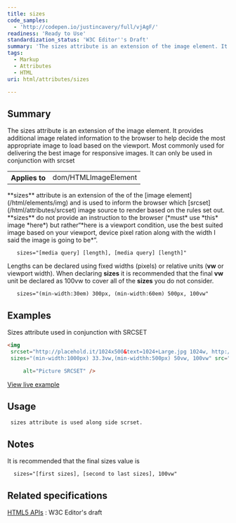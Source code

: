 ```yaml
---
title: sizes
code_samples:
  - 'http://codepen.io/justincavery/full/vjAgF/'
readiness: 'Ready to Use'
standardization_status: 'W3C Editor''s Draft'
summary: 'The sizes attribute is an extension of the image element. It provides additional image related information to the browser to help decide the most appropriate image to load based on the viewport. Most commonly used for delivering the best image for responsive images. It can only be used in conjunction with srcset'
tags:
  - Markup
  - Attributes
  - HTML
uri: html/attributes/sizes

---
```

## Summary

The sizes attribute is an extension of the image element. It provides additional image related information to the browser to help decide the most appropriate image to load based on the viewport. Most commonly used for delivering the best image for responsive images. It can only be used in conjunction with srcset

<table class="wikitable">
<tr>
<th>
Applies to

</th>
<td>
dom/HTMLImageElement

</td>
</tr>
</table>
**sizes** attribute is an extension of the of the [image element](/html/elements/img) and is used to inform the browser which [srcset](/html/attributes/srcset) image source to render based on the rules set out. **sizes** do not provide an instruction to the browser (*must* use *this* image *here*) but rather“*here is a viewport condition, use the best suited image based on your viewport, device pixel ration along with the width I said the image is going to be*”.

       sizes="[media query] [length], [media query] [length]"

Lengths can be declared using fixed widths (pixels) or relative units (**vw** or viewport width). When declaring **sizes** it is recommended that the final **vw** unit be declared as 100vw to cover all of the **sizes** you do not consider.

       sizes="(min-width:30em) 300px, (min-width:60em) 500px, 100vw"

## Examples

Sizes attribute used in conjunction with SRCSET

``` html
<img
 srcset="http://placehold.it/1024x500&text=1024+Large.jpg 1024w, http://placehold.it/600x250&text=600+Medium.jpg 600w, http://placehold.it/300x150&text=500+Small.jpg 500w"
 sizes="(min-width:1000px) 33.3vw,(min-widthh:500px) 50vw, 100vw" src="http://placehold.it/300x150&text=Small.jpg+No+Picture+Support"

     alt="Picture SRCSET" />
```

[View live example](http://codepen.io/justincavery/full/vjAgF/)

## Usage

     sizes attribute is used along side scrset.

## Notes

It is recommended that the final sizes value is

      sizes="[first sizes], [second to last sizes], 100vw"

## Related specifications

[HTML5 APIs](http://www.w3.org/html/wg/drafts/html/master/embedded-content.html)
:   W3C Editor's draft
